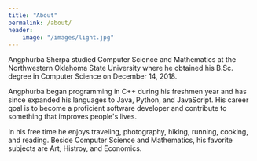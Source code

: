 ```yaml
---
title: "About"
permalink: /about/
header:
    image: "/images/light.jpg"
---
```


Angphurba Sherpa studied Computer Science and Mathematics at the Northwestern Oklahoma State University where he obtained his B.Sc. degree in Computer Science on December 14, 2018.

Angphurba began programming in C++ during his freshmen year and has since expanded his languages to Java, Python, and JavaScript. His career goal is to become a proficient software developer and contribute to something that improves people's lives.

In his free time he enjoys traveling, photography, hiking, running, cooking, and reading. Beside Computer Science and Mathematics, his favorite subjects are Art, Histroy, and Economics.
